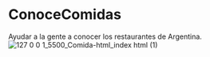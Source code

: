 # ConoceComidas
Ayudar a la gente a conocer los restaurantes de Argentina.
![127 0 0 1_5500_Comida-html_index html (1)](https://user-images.githubusercontent.com/93621021/216403762-00da6834-bbd0-4a08-b3bb-5811fd98575e.png)
